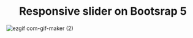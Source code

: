 <h1 align = "center">Responsive slider on Bootsrap 5</h1>

![ezgif com-gif-maker (2)](https://user-images.githubusercontent.com/67589338/109818048-3f30a780-7c3b-11eb-9a4a-060cb103adf0.gif)
